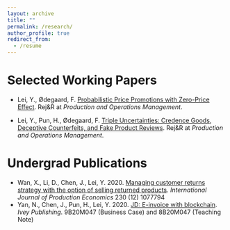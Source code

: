 ```yaml
---
layout: archive
title: ""
permalink: /research/
author_profile: true
redirect_from:
  - /resume
---
```



Selected Working Papers 
======

* Lei, Y., Ødegaard, F. [Probabilistic Price Promotions with Zero-Price Effect](https://drive.google.com/file/d/1dvGQ0saUXu3etoZIE0KbY6QHL2df0TZt/view?usp=sharing). Rej&R at *Production and Operations Management*.
 
* Lei, Y., Pun, H., Ødegaard, F. [Triple Uncertainties: Credence Goods, Deceptive Counterfeits, and Fake Product Reviews](https://papers.ssrn.com/sol3/papers.cfm?abstract_id=3915087). 
Rej&R at *Production and Operations Management*.



Undergrad Publications
======
* Wan, X., Li, D., Chen, J., Lei, Y. 2020. [Managing customer returns strategy with the option of selling returned products](https://www.sciencedirect.com/science/article/pii/S0925527320301717). *International Journal of Production Economics* 230 (12) 1077794
* Yan, N., Chen, J., Pun, H., Lei, Y. 2020. [JD: E-invoice with blockchain](https://www.iveypublishing.ca/s/product/jd-einvoice-with-blockchain/01t5c00000CwqpbAAB). *Ivey Publishing*. 9B20M047 (Business Case) and 8B20M047 (Teaching Note)

  
